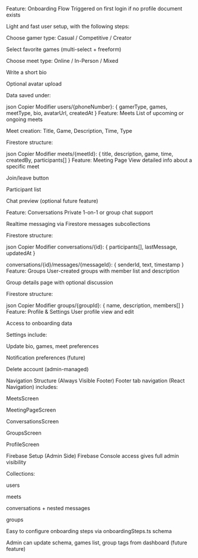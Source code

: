 Feature: Onboarding Flow
Triggered on first login if no profile document exists

Light and fast user setup, with the following steps:

Choose gamer type: Casual / Competitive / Creator

Select favorite games (multi-select + freeform)

Choose meet type: Online / In-Person / Mixed

Write a short bio

Optional avatar upload

Data saved under:

json
Copier
Modifier
users/{phoneNumber}: {
  gamerType,
  games,
  meetType,
  bio,
  avatarUrl,
  createdAt
}
Feature: Meets
List of upcoming or ongoing meets

Meet creation: Title, Game, Description, Time, Type

Firestore structure:

json
Copier
Modifier
meets/{meetId}: {
  title,
  description,
  game,
  time,
  createdBy,
  participants[]
}
Feature: Meeting Page
View detailed info about a specific meet

Join/leave button

Participant list

Chat preview (optional future feature)

Feature: Conversations
Private 1-on-1 or group chat support

Realtime messaging via Firestore messages subcollections

Firestore structure:

json
Copier
Modifier
conversations/{id}: {
  participants[],
  lastMessage,
  updatedAt
}

conversations/{id}/messages/{messageId}: {
  senderId,
  text,
  timestamp
}
Feature: Groups
User-created groups with member list and description

Group details page with optional discussion

Firestore structure:

json
Copier
Modifier
groups/{groupId}: {
  name,
  description,
  members[]
}
Feature: Profile & Settings
User profile view and edit

Access to onboarding data

Settings include:

Update bio, games, meet preferences

Notification preferences (future)

Delete account (admin-managed)

Navigation Structure (Always Visible Footer)
Footer tab navigation (React Navigation) includes:

MeetsScreen

MeetingPageScreen

ConversationsScreen

GroupsScreen

ProfileScreen

Firebase Setup (Admin Side)
Firebase Console access gives full admin visibility

Collections:

users

meets

conversations + nested messages

groups

Easy to configure onboarding steps via onboardingSteps.ts schema

Admin can update schema, games list, group tags from dashboard (future feature)